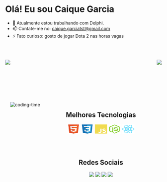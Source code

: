 <h1>Olá! Eu sou Caique Garcia</h1>

- 🌱 Atualmente estou trabalhando com Delphi.
- 📫 Contate-me no: caique.garciatst@gmail.com
- ⚡ Fato curioso: gosto de jogar Dota 2 nas horas vagas
<br>
<br>
<div align="center">
  <a href="https://github.com/caique-garcia">
 <img align="left" height="140em" 
       src="https://github-readme-stats.vercel.app/api?username=caique-garcia&show_icons=true&theme=dracula&include_all_commits=true&pat_1=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"/>
       
  
 <img align="right" height="140em"
       src="https://github-readme-stats.vercel.app/api/top-langs/?username=caique-garcia&layout=compact&show_icons=true&langs_count=16&theme=dracula&include_all_commits=true&pat_1=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"/>
    </a>
</div>

<br>
<br>
<br>
<br>
<br>
<br>
<br>

<div  align="right"> 
  <div align="center" style="display: inline_block"><br>
   <img align="left" height="250" alt="coding-time" src="code.gif">
   <h2 align="center">Melhores Tecnologias</h2>
      
   <img align="center" height="30" width="40" alt="html-icon" src="https://raw.githubusercontent.com/devicons/devicon/master/icons/html5/html5-original.svg">
   <img align="center" height="30" width="40" alt="css-icon" src="https://raw.githubusercontent.com/devicons/devicon/master/icons/css3/css3-original.svg">
   <img align="center" height="30" width="40" alt="js-icon"  src="https://raw.githubusercontent.com/devicons/devicon/master/icons/javascript/javascript-plain.svg"> 
   <img align="center" height="30" width="40" alt="nodejs-icon" src="https://raw.githubusercontent.com/devicons/devicon/master/icons/nodejs/nodejs-original.svg">
   <img align="center" height="30" width="40" alt="react-icon" src="https://raw.githubusercontent.com/devicons/devicon/master/icons/react/react-original.svg"> 
   
 </div>

 <br>
 <br>
 <br>  
 
<div align="center"> 
   <h2>Redes Sociais</h2>   
    <div align="center"> 
      <a href="https://www.instagram.com/kiq_ferreira" target="_blank"><img src="https://img.shields.io/badge/-Instagram-%23E4405F?style=for-the-badge&logo=instagram&logoColor=white" target="_blank"></a>
 	    <a href="https://www.facebook.com/caique.garcia.509" target="_blank"><img src="https://img.shields.io/badge/-Facebook-7289DA?style=for-the-badge&logo=facebook&logoColor=white" target="_blank"></a> 
      <a href = "mailto:caique.garciatst@gmail.com"><img src="https://img.shields.io/badge/-Gmail-%23333?style=for-the-badge&logo=gmail&logoColor=white" target="_blank"></a>
      <a href="https://www.linkedin.com/in/caique-ferreira-ba22a5248" target="_blank"><img src="https://img.shields.io/badge/-LinkedIn-%230077B5?style=for-the-badge&logo=linkedin&logoColor=white" target="_blank"></a> 
    </div>
  </div>
    
  


